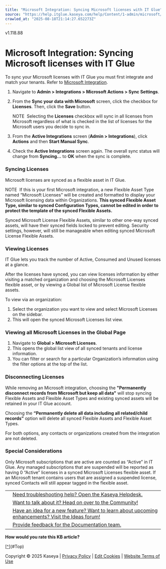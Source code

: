 ```yaml
---
title: "Microsoft Integration: Syncing Microsoft licenses with IT Glue"
source: "https://help.itglue.kaseya.com/help/Content/1-admin/microsoft/microsoft-license-integration.html"
crawled_at: "2025-08-18T21:14:27.652273Z"
---
```


v1.118.88

# Microsoft Integration: Syncing Microsoft licenses with IT Glue

To sync your Microsoft licenses with IT Glue you must first integrate and match your tenants. Refer to [Microsoft Integration](microsoft-integration.html).

1. Navigate to **Admin > Integrations > Microsoft Actions > Sync Settings**.
2. From the **Sync your data with Microsoft** screen, click the checkbox for **Licenses**. Then, click the **Save** button.

   NOTE  Selecting the **Licenses** checkbox will sync in all licenses from Microsoft regardless of what is checked in the list of licenses for the Microsoft users you decide to sync in.
3. From the **Active Integrations** screen (**Admin > Integrations**), click **Actions** and then **Start Manual Sync**.
4. Check the **Active Integrations** screen again. The overall sync status will change from **Syncing...** to **OK** when the sync is complete.

### Syncing Licenses

Microsoft licenses are synced as a flexible asset in IT Glue.

NOTE  If this is your first Microsoft integration, a new Flexible Asset Type named “Microsoft Licenses” will be created and formatted to display your Microsoft licensing data within Organizations. **This synced Flexible Asset Type, similar to synced Configuration Types, cannot be edited in order to protect the template of the synced Flexible Assets.**

Synced Microsoft License Flexible Assets, similar to other one-way synced assets, will have their synced fields locked to prevent editing. Security settings, however, will still be manageable when editing synced Microsoft License Flexible Assets.

### Viewing Licenses

IT Glue lets you track the number of Active, Consumed and Unused licenses at a glance.

After the licenses have synced, you can view licenses information by either visiting a matched organization and choosing the Microsoft Licenses flexible asset, or by viewing a Global list of Microsoft License flexible assets.

To view via an organization:

1. Select the organization you want to view and select Microsoft Licenses on the sidebar.
2. This will open the synced Microsoft Licenses list view.

### Viewing all Microsoft Licenses in the Global Page

1. Navigate to **Global > Microsoft Licenses**.
2. This opens the global list view of all synced tenants and license information.
3. You can filter or search for a particular Organization’s information using the filter options at the top of the list.

### Disconnecting Licenses

While removing an Microsoft integration, choosing the **"Permanently disconnect records from Microsoft but keep all data"** will stop syncing Flexible Assets and Flexible Asset Types and existing synced assets will be retained in your IT Glue account.

Choosing the **“Permanently delete all data including all related/child records”** option will delete all synced Flexible Assets and Flexible Asset Types.

For both options, any contacts or organizations created from the integration are not deleted.

### Special Considerations

Only Microsoft subscriptions that are active are counted as “Active” in IT Glue. Any managed subscriptions that are suspended will be reported as having 0 “Active” licenses in a synced Microsoft Licenses flexible asset. If an Microsoft tenant contains users that are assigned a suspended license, synced Contacts will still appear tagged in the flexible asset.

|  |  |
| --- | --- |
|  | [Need troubleshooting help? Open the Kaseya Helpdesk.](https://helpdesk.kaseya.com/) |
|  | [Want to talk about it? Head on over to the Community!](https://community.kaseya.com/it-operations) |
|  | [Have an idea for a new feature? Want to learn about upcoming enhancements? Visit the Ideas forum!](https://community.kaseya.com/ideas/categories/ITGlue-ideas-portal) |
|  | [Provide feedback for the Documentation team.](javascript:(function()%7BSendLinkByMail()%3B%7D)()%3B) |

**How would you rate this KB article?**

[[^](#Top)](#Top)

Copyright © 2025 Kaseya | [Privacy Policy](https://www.kaseya.com/legal/kaseya-privacy-statement/) | [Edit Cookies](#) | [Website Terms of Use](https://www.kaseya.com/legal/website-terms-of-use/)
